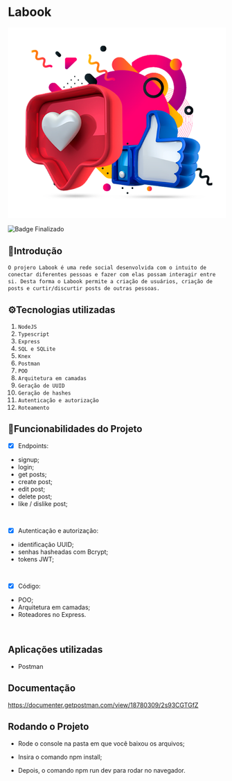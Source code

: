 # Labook
![Labecommerce](./src/assets/redes-sociais.png)

![Badge Finalizado](http://img.shields.io/static/v1?label=STATUS&message=FINALIZADO&color=RED&style=for-the-badge)


## 📑Introdução
    O projero Labook é uma rede social desenvolvida com o intuito de conectar diferentes pessoas e fazer com elas possam interagir entre si. Desta forma o Labook permite a criação de usuários, criação de posts e curtir/discurtir posts de outras pessoas.

## ⚙️Tecnologias utilizadas 

1. ``NodeJS``
2. ``Typescript``
3. ``Express``
4. ``SQL e SQLite``
5. ``Knex``
6. ``Postman``
7. ``POO``
8. ``Arquitetura em camadas``
9. ``Geração de UUID``
10. ``Geração de hashes``
11. ``Autenticação e autorização``
12. ``Roteamento``

## 📱Funcionabilidades do Projeto

- [x] Endpoints:

- signup;
- login;
- get posts;
- create post;
- edit post;
- delete post;
- like / dislike post;
<br>

- [x] Autenticação e autorização:

-  identificação UUID;
- senhas hasheadas com Bcrypt;
- tokens JWT;
<br>

- [x] Código:

- POO;
- Arquitetura em camadas;
- Roteadores no Express.
<br>


## Aplicações utilizadas
- Postman

## Documentação
https://documenter.getpostman.com/view/18780309/2s93CGTGfZ

## Rodando o Projeto
- Rode o console na pasta em que você baixou os arquivos;

- Insira o comando npm install;

- Depois, o comando npm run dev para rodar no navegador.
